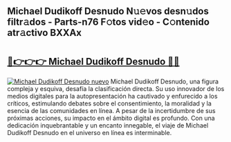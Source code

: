 ## Michael Dudikoff Desnudo N𝚞𝚎vos desn𝚞dos filtr𝚊dos - Parts-n76 F𝚘tos vid𝚎o - C𝚘ntenido atr𝚊ctivo BXXAx

# <h2><a href="http://mbbwonx.tromn.icu/?c=Michael+Dudikoff+Desnudo">🔗👉👉👉 Michael Dudikoff Desnudo 🔗🔗</a></h2>

[![Michael Dudikoff Desnudo nuevo](https://i.imgur.com/pEAQMta.gif)](http://mbbwonx.tromn.icu/?c=Michael+Dudikoff+Desnudo)
Michael Dudikoff Desnudo, una figura compleja y esquiva, desafía la clasificación directa. Su uso innovador de los medios digitales para la autopresentación ha cautivado y enfurecido a los críticos, estimulando debates sobre el consentimiento, la moralidad y la esencia de las comunidades en línea. A pesar de la incertidumbre de sus próximas acciones, su impacto en el ámbito digital es profundo. Con una dedicación inquebrantable y un encanto innegable, el viaje de Michael Dudikoff Desnudo en el universo en línea es interminable.
